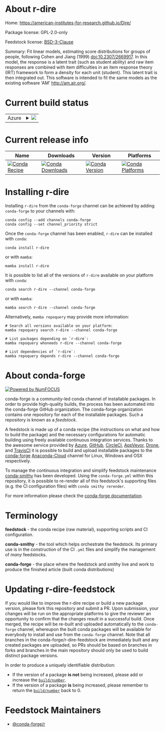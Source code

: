 About r-dire
============

Home: https://american-institutes-for-research.github.io/Dire/

Package license: GPL-2.0-only

Feedstock license: [BSD-3-Clause](https://github.com/conda-forge/r-dire-feedstock/blob/main/LICENSE.txt)

Summary: Fit linear models, estimating score distributions for groups of people, following Cohen and Jiang (1999) <doi:10.2307/2669917>. In this model, the response is a latent trait (such as student ability) and raw item responses are combined with item difficulties in an item response theory (IRT) framework to form a density for each unit (student). This latent trait is then integrated out. This software is intended to fit the same models as the existing software 'AM' <http://am.air.org/>.

Current build status
====================


<table>
    
  <tr>
    <td>Azure</td>
    <td>
      <details>
        <summary>
          <a href="https://dev.azure.com/conda-forge/feedstock-builds/_build/latest?definitionId=13454&branchName=main">
            <img src="https://dev.azure.com/conda-forge/feedstock-builds/_apis/build/status/r-dire-feedstock?branchName=main">
          </a>
        </summary>
        <table>
          <thead><tr><th>Variant</th><th>Status</th></tr></thead>
          <tbody><tr>
              <td>linux_64_r_base4.0</td>
              <td>
                <a href="https://dev.azure.com/conda-forge/feedstock-builds/_build/latest?definitionId=13454&branchName=main">
                  <img src="https://dev.azure.com/conda-forge/feedstock-builds/_apis/build/status/r-dire-feedstock?branchName=main&jobName=linux&configuration=linux_64_r_base4.0" alt="variant">
                </a>
              </td>
            </tr><tr>
              <td>linux_64_r_base4.1</td>
              <td>
                <a href="https://dev.azure.com/conda-forge/feedstock-builds/_build/latest?definitionId=13454&branchName=main">
                  <img src="https://dev.azure.com/conda-forge/feedstock-builds/_apis/build/status/r-dire-feedstock?branchName=main&jobName=linux&configuration=linux_64_r_base4.1" alt="variant">
                </a>
              </td>
            </tr><tr>
              <td>osx_64_r_base4.0</td>
              <td>
                <a href="https://dev.azure.com/conda-forge/feedstock-builds/_build/latest?definitionId=13454&branchName=main">
                  <img src="https://dev.azure.com/conda-forge/feedstock-builds/_apis/build/status/r-dire-feedstock?branchName=main&jobName=osx&configuration=osx_64_r_base4.0" alt="variant">
                </a>
              </td>
            </tr><tr>
              <td>osx_64_r_base4.1</td>
              <td>
                <a href="https://dev.azure.com/conda-forge/feedstock-builds/_build/latest?definitionId=13454&branchName=main">
                  <img src="https://dev.azure.com/conda-forge/feedstock-builds/_apis/build/status/r-dire-feedstock?branchName=main&jobName=osx&configuration=osx_64_r_base4.1" alt="variant">
                </a>
              </td>
            </tr><tr>
              <td>win_64_r_base4.0</td>
              <td>
                <a href="https://dev.azure.com/conda-forge/feedstock-builds/_build/latest?definitionId=13454&branchName=main">
                  <img src="https://dev.azure.com/conda-forge/feedstock-builds/_apis/build/status/r-dire-feedstock?branchName=main&jobName=win&configuration=win_64_r_base4.0" alt="variant">
                </a>
              </td>
            </tr><tr>
              <td>win_64_r_base4.1</td>
              <td>
                <a href="https://dev.azure.com/conda-forge/feedstock-builds/_build/latest?definitionId=13454&branchName=main">
                  <img src="https://dev.azure.com/conda-forge/feedstock-builds/_apis/build/status/r-dire-feedstock?branchName=main&jobName=win&configuration=win_64_r_base4.1" alt="variant">
                </a>
              </td>
            </tr>
          </tbody>
        </table>
      </details>
    </td>
  </tr>
</table>

Current release info
====================

| Name | Downloads | Version | Platforms |
| --- | --- | --- | --- |
| [![Conda Recipe](https://img.shields.io/badge/recipe-r--dire-green.svg)](https://anaconda.org/conda-forge/r-dire) | [![Conda Downloads](https://img.shields.io/conda/dn/conda-forge/r-dire.svg)](https://anaconda.org/conda-forge/r-dire) | [![Conda Version](https://img.shields.io/conda/vn/conda-forge/r-dire.svg)](https://anaconda.org/conda-forge/r-dire) | [![Conda Platforms](https://img.shields.io/conda/pn/conda-forge/r-dire.svg)](https://anaconda.org/conda-forge/r-dire) |

Installing r-dire
=================

Installing `r-dire` from the `conda-forge` channel can be achieved by adding `conda-forge` to your channels with:

```
conda config --add channels conda-forge
conda config --set channel_priority strict
```

Once the `conda-forge` channel has been enabled, `r-dire` can be installed with `conda`:

```
conda install r-dire
```

or with `mamba`:

```
mamba install r-dire
```

It is possible to list all of the versions of `r-dire` available on your platform with `conda`:

```
conda search r-dire --channel conda-forge
```

or with `mamba`:

```
mamba search r-dire --channel conda-forge
```

Alternatively, `mamba repoquery` may provide more information:

```
# Search all versions available on your platform:
mamba repoquery search r-dire --channel conda-forge

# List packages depending on `r-dire`:
mamba repoquery whoneeds r-dire --channel conda-forge

# List dependencies of `r-dire`:
mamba repoquery depends r-dire --channel conda-forge
```


About conda-forge
=================

[![Powered by
NumFOCUS](https://img.shields.io/badge/powered%20by-NumFOCUS-orange.svg?style=flat&colorA=E1523D&colorB=007D8A)](https://numfocus.org)

conda-forge is a community-led conda channel of installable packages.
In order to provide high-quality builds, the process has been automated into the
conda-forge GitHub organization. The conda-forge organization contains one repository
for each of the installable packages. Such a repository is known as a *feedstock*.

A feedstock is made up of a conda recipe (the instructions on what and how to build
the package) and the necessary configurations for automatic building using freely
available continuous integration services. Thanks to the awesome service provided by
[Azure](https://azure.microsoft.com/en-us/services/devops/), [GitHub](https://github.com/),
[CircleCI](https://circleci.com/), [AppVeyor](https://www.appveyor.com/),
[Drone](https://cloud.drone.io/welcome), and [TravisCI](https://travis-ci.com/)
it is possible to build and upload installable packages to the
[conda-forge](https://anaconda.org/conda-forge) [Anaconda-Cloud](https://anaconda.org/)
channel for Linux, Windows and OSX respectively.

To manage the continuous integration and simplify feedstock maintenance
[conda-smithy](https://github.com/conda-forge/conda-smithy) has been developed.
Using the ``conda-forge.yml`` within this repository, it is possible to re-render all of
this feedstock's supporting files (e.g. the CI configuration files) with ``conda smithy rerender``.

For more information please check the [conda-forge documentation](https://conda-forge.org/docs/).

Terminology
===========

**feedstock** - the conda recipe (raw material), supporting scripts and CI configuration.

**conda-smithy** - the tool which helps orchestrate the feedstock.
                   Its primary use is in the construction of the CI ``.yml`` files
                   and simplify the management of *many* feedstocks.

**conda-forge** - the place where the feedstock and smithy live and work to
                  produce the finished article (built conda distributions)


Updating r-dire-feedstock
=========================

If you would like to improve the r-dire recipe or build a new
package version, please fork this repository and submit a PR. Upon submission,
your changes will be run on the appropriate platforms to give the reviewer an
opportunity to confirm that the changes result in a successful build. Once
merged, the recipe will be re-built and uploaded automatically to the
`conda-forge` channel, whereupon the built conda packages will be available for
everybody to install and use from the `conda-forge` channel.
Note that all branches in the conda-forge/r-dire-feedstock are
immediately built and any created packages are uploaded, so PRs should be based
on branches in forks and branches in the main repository should only be used to
build distinct package versions.

In order to produce a uniquely identifiable distribution:
 * If the version of a package **is not** being increased, please add or increase
   the [``build/number``](https://docs.conda.io/projects/conda-build/en/latest/resources/define-metadata.html#build-number-and-string).
 * If the version of a package **is** being increased, please remember to return
   the [``build/number``](https://docs.conda.io/projects/conda-build/en/latest/resources/define-metadata.html#build-number-and-string)
   back to 0.

Feedstock Maintainers
=====================

* [@conda-forge/r](https://github.com/conda-forge/r/)

